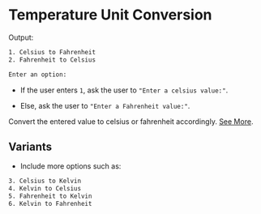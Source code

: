 # Temperature Unit Conversion

Output:

```txt
1. Celsius to Fahrenheit
2. Fahrenheit to Celsius

Enter an option:
```

- If the user enters `1`, ask the user to `"Enter a celsius value:"`.

- Else, ask the user to `"Enter a Fahrenheit value:"`.

Convert the entered value to celsius or fahrenheit accordingly. [See More](./programming/05-temperature-unit-conversion.md).

## Variants

- Include more options such as:

```txt
3. Celsius to Kelvin
4. Kelvin to Celsius
5. Fahrenheit to Kelvin
6. Kelvin to Fahrenheit
```
